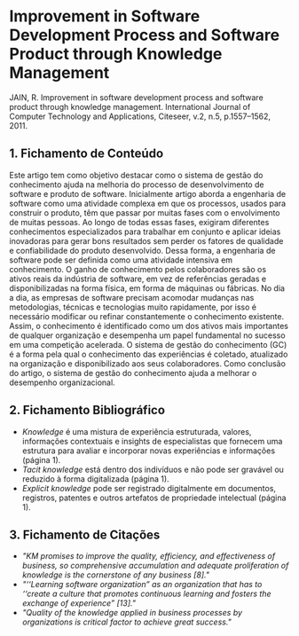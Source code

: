 # Improvement in Software Development Process and Software Product through Knowledge Management

JAIN, R. Improvement in software development process and software product through knowledge management. International Journal of Computer Technology and Applications, Citeseer, v.2, n.5, p.1557–1562, 2011.

## 1. Fichamento de Conteúdo

Este artigo tem como objetivo destacar como o sistema de gestão do conhecimento ajuda na melhoria do processo de desenvolvimento de software e produto de software. Inicialmente artigo aborda a engenharia de software como uma atividade complexa em que os processos, usados ​​para construir o produto, têm que passar por muitas fases com o envolvimento de muitas pessoas. Ao longo de todas essas fases, exigiram diferentes conhecimentos especializados para trabalhar em conjunto e aplicar ideias inovadoras para gerar bons resultados sem perder os fatores de qualidade e confiabilidade do produto desenvolvido. Dessa forma, a engenharia de software pode ser definida como uma atividade intensiva em conhecimento. O ganho de conhecimento pelos colaboradores são os ativos reais da indústria de software, em vez de referências geradas e disponibilizadas na forma física, em forma de máquinas ou fábricas. No dia a dia, as empresas de software precisam acomodar mudanças nas metodologias, técnicas e tecnologias muito rapidamente, por isso é necessário modificar ou refinar constantemente o conhecimento existente. Assim, o conhecimento é identificado como um dos ativos mais importantes de qualquer organização e desempenha um papel fundamental no sucesso em uma competição acelerada. O sistema de gestão do conhecimento (GC) é a forma pela qual o conhecimento das experiências é coletado, atualizado na organização e disponibilizado aos seus colaboradores. Como conclusão do artigo, o sistema de gestão do conhecimento ajuda a melhorar o desempenho organizacional.

## 2. Fichamento Bibliográfico

- _Knowledge_ é uma mistura de experiência estruturada, valores, informações contextuais e insights de especialistas que fornecem uma estrutura para avaliar e incorporar novas experiências e informações (página 1).
- _Tacit knowledge_ está dentro dos indivíduos e não pode ser gravável ou reduzido à forma digitalizada (página 1).
- _Explicit knowledge_ pode ser registrado digitalmente em documentos, registros, patentes e outros artefatos de propriedade intelectual (página 1).

## 3. Fichamento de Citações

- _"KM promises to improve the quality, efficiency, and effectiveness of business, so comprehensive accumulation and adequate proliferation of knowledge is the cornerstone of any business [8]."_
- _"‘‘Learning software organization” as an organization that has to ‘‘create a culture that promotes continuous learning and fosters the exchange of experience” [13]."_
- _"Quality of the knowledge applied in business processes by organizations is critical factor to achieve great success."_
